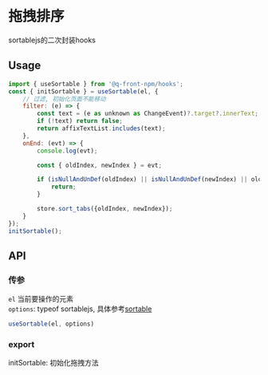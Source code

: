 # 拖拽排序

sortablejs的二次封装hooks

## Usage

```js
import { useSortable } from '@q-front-npm/hooks';
const { initSortable } = useSortable(el, {
    // 过滤, 初始化页面不能移动
    filter: (e) => {
        const text = (e as unknown as ChangeEvent)?.target?.innerText;
        if (!text) return false;
        return affixTextList.includes(text);
    },
    onEnd: (evt) => {
        console.log(evt);

        const { oldIndex, newIndex } = evt;

        if (isNullAndUnDef(oldIndex) || isNullAndUnDef(newIndex) || oldIndex === newIndex) {
            return;
        }

        store.sort_tabs({oldIndex, newIndex});
    }
});
initSortable();
```

## API

### 传参
`el` 当前要操作的元素  
`options`:  typeof sortablejs, 具体参考[sortable](http://www.sortablejs.com/)
```js
useSortable(el, options)
```

### export

initSortable: 初始化拖拽方法
